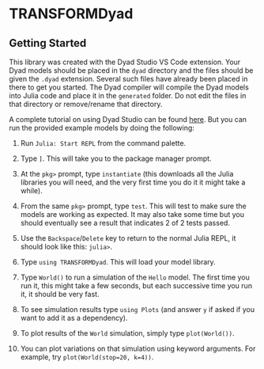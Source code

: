 # TRANSFORMDyad
  
## Getting Started
  
This library was created with the Dyad Studio VS Code extension.  Your Dyad
models should be placed in the `dyad` directory and the files should be
given the `.dyad` extension.  Several such files have already been placed
in there to get you started.  The Dyad compiler will compile the Dyad models
into Julia code and place it in the `generated` folder.  Do not edit the
files in that directory or remove/rename that directory.

A complete tutorial on using Dyad Studio can be found [here](#).  But you
can run the provided example models by doing the following:

1. Run `Julia: Start REPL` from the command palette.

2. Type `]`.  This will take you to the package manager prompt.

3. At the `pkg>` prompt, type `instantiate` (this downloads all the Julia libraries
   you will need, and the very first time you do it it might take a while).

4. From the same `pkg>` prompt, type `test`.  This will test to make sure the models
   are working as expected.  It may also take some time but you should eventually
   see a result that indicates 2 of 2 tests passed.

5. Use the `Backspace`/`Delete` key to return to the normal Julia REPL, it should
   look like this: `julia>`.

6. Type `using TRANSFORMDyad`.  This will load your model library.

7. Type `World()` to run a simulation of the `Hello` model.  The first time you run it,
   this might take a few seconds, but each successive time you run it, it should be very fast.

8. To see simulation results type `using Plots` (and answer `y` if asked if you want
   to add it as a dependency).

9. To plot results of the `World` simulation, simply type `plot(World())`.

10. You can plot variations on that simulation using keyword arguments.  For example,
    try `plot(World(stop=20, k=4))`.
